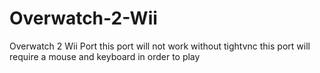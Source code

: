 # Overwatch-2-Wii
Overwatch 2 Wii Port
this port will not work without tightvnc
this port will require a mouse and keyboard in order to play
